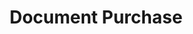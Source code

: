 ---
id: document-purchase
title: Document Purchase
description: Panduan login ke aplikasi ERP V2
tags: [erp-v2, document-purchase]
---